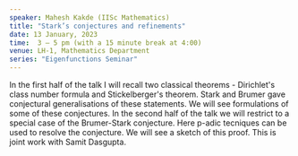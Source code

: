 ```yaml
---
speaker: Mahesh Kakde (IISc Mathematics)
title: "Stark’s conjectures and refinements"
date: 13 January, 2023
time:  3 – 5 pm (with a 15 minute break at 4:00)
venue: LH-1, Mathematics Department
series: "Eigenfunctions Seminar"
---
```


In the first half of the talk I will recall two classical theorems - Dirichlet's class number formula
and Stickelberger's theorem. Stark and Brumer gave conjectural generalisations of these statements.
We will see formulations of some of these conjectures. In the second half of the talk we will restrict
to a special case of the Brumer-Stark conjecture. Here p-adic tecniques can be used to resolve the
conjecture. We will see a sketch of this proof. This is joint work with Samit Dasgupta.
